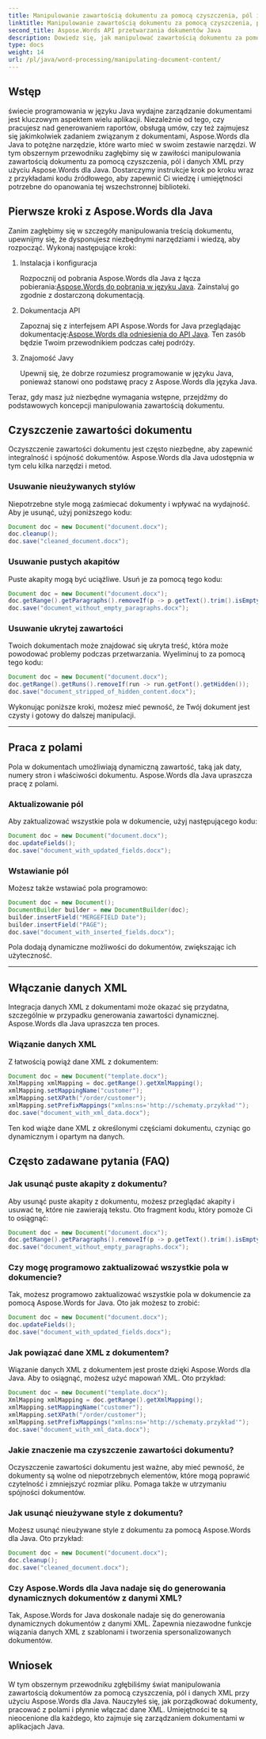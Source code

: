 ```yaml
---
title: Manipulowanie zawartością dokumentu za pomocą czyszczenia, pól i danych XML
linktitle: Manipulowanie zawartością dokumentu za pomocą czyszczenia, pól i danych XML
second_title: Aspose.Words API przetwarzania dokumentów Java
description: Dowiedz się, jak manipulować zawartością dokumentu za pomocą Aspose.Words dla Java. Ten przewodnik krok po kroku zawiera przykłady kodu źródłowego umożliwiające efektywne zarządzanie dokumentami.
type: docs
weight: 14
url: /pl/java/word-processing/manipulating-document-content/
---
```


## Wstęp

świecie programowania w języku Java wydajne zarządzanie dokumentami jest kluczowym aspektem wielu aplikacji. Niezależnie od tego, czy pracujesz nad generowaniem raportów, obsługą umów, czy też zajmujesz się jakimkolwiek zadaniem związanym z dokumentami, Aspose.Words dla Java to potężne narzędzie, które warto mieć w swoim zestawie narzędzi. W tym obszernym przewodniku zagłębimy się w zawiłości manipulowania zawartością dokumentu za pomocą czyszczenia, pól i danych XML przy użyciu Aspose.Words dla Java. Dostarczymy instrukcje krok po kroku wraz z przykładami kodu źródłowego, aby zapewnić Ci wiedzę i umiejętności potrzebne do opanowania tej wszechstronnej biblioteki.

## Pierwsze kroki z Aspose.Words dla Java

Zanim zagłębimy się w szczegóły manipulowania treścią dokumentu, upewnijmy się, że dysponujesz niezbędnymi narzędziami i wiedzą, aby rozpocząć. Wykonaj następujące kroki:

1. Instalacja i konfiguracja
   
    Rozpocznij od pobrania Aspose.Words dla Java z łącza pobierania:[Aspose.Words do pobrania w języku Java](https://releases.aspose.com/words/java/). Zainstaluj go zgodnie z dostarczoną dokumentacją.

2. Dokumentacja API
   
   Zapoznaj się z interfejsem API Aspose.Words for Java przeglądając dokumentację:[Aspose.Words dla odniesienia do API Java](https://reference.aspose.com/words/java/). Ten zasób będzie Twoim przewodnikiem podczas całej podróży.

3. Znajomość Javy
   
   Upewnij się, że dobrze rozumiesz programowanie w języku Java, ponieważ stanowi ono podstawę pracy z Aspose.Words dla języka Java.

Teraz, gdy masz już niezbędne wymagania wstępne, przejdźmy do podstawowych koncepcji manipulowania zawartością dokumentu.

## Czyszczenie zawartości dokumentu

Oczyszczenie zawartości dokumentu jest często niezbędne, aby zapewnić integralność i spójność dokumentów. Aspose.Words dla Java udostępnia w tym celu kilka narzędzi i metod.

### Usuwanie nieużywanych stylów

Niepotrzebne style mogą zaśmiecać dokumenty i wpływać na wydajność. Aby je usunąć, użyj poniższego kodu:

```java
Document doc = new Document("document.docx");
doc.cleanup();
doc.save("cleaned_document.docx");
```

### Usuwanie pustych akapitów

Puste akapity mogą być uciążliwe. Usuń je za pomocą tego kodu:

```java
Document doc = new Document("document.docx");
doc.getRange().getParagraphs().removeIf(p -> p.getText().trim().isEmpty());
doc.save("document_without_empty_paragraphs.docx");
```

### Usuwanie ukrytej zawartości

Twoich dokumentach może znajdować się ukryta treść, która może powodować problemy podczas przetwarzania. Wyeliminuj to za pomocą tego kodu:

```java
Document doc = new Document("document.docx");
doc.getRange().getRuns().removeIf(run -> run.getFont().getHidden());
doc.save("document_stripped_of_hidden_content.docx");
```

Wykonując poniższe kroki, możesz mieć pewność, że Twój dokument jest czysty i gotowy do dalszej manipulacji.

---

## Praca z polami

Pola w dokumentach umożliwiają dynamiczną zawartość, taką jak daty, numery stron i właściwości dokumentu. Aspose.Words dla Java upraszcza pracę z polami.

### Aktualizowanie pól

Aby zaktualizować wszystkie pola w dokumencie, użyj następującego kodu:

```java
Document doc = new Document("document.docx");
doc.updateFields();
doc.save("document_with_updated_fields.docx");
```

### Wstawianie pól

Możesz także wstawiać pola programowo:

```java
Document doc = new Document();
DocumentBuilder builder = new DocumentBuilder(doc);
builder.insertField("MERGEFIELD Date");
builder.insertField("PAGE");
doc.save("document_with_inserted_fields.docx");
```

Pola dodają dynamiczne możliwości do dokumentów, zwiększając ich użyteczność.

---

## Włączanie danych XML

Integracja danych XML z dokumentami może okazać się przydatna, szczególnie w przypadku generowania zawartości dynamicznej. Aspose.Words dla Java upraszcza ten proces.

### Wiązanie danych XML

Z łatwością powiąż dane XML z dokumentem:

```java
Document doc = new Document("template.docx");
XmlMapping xmlMapping = doc.getRange().getXmlMapping();
xmlMapping.setMappingName("customer");
xmlMapping.setXPath("/order/customer");
xmlMapping.setPrefixMappings("xmlns:ns='http://schematy.przykład'");
doc.save("document_with_xml_data.docx");
```

Ten kod wiąże dane XML z określonymi częściami dokumentu, czyniąc go dynamicznym i opartym na danych.

## Często zadawane pytania (FAQ)

### Jak usunąć puste akapity z dokumentu?
   
   Aby usunąć puste akapity z dokumentu, możesz przeglądać akapity i usuwać te, które nie zawierają tekstu. Oto fragment kodu, który pomoże Ci to osiągnąć:

   ```java
   Document doc = new Document("document.docx");
   doc.getRange().getParagraphs().removeIf(p -> p.getText().trim().isEmpty());
   doc.save("document_without_empty_paragraphs.docx");
   ```

### Czy mogę programowo zaktualizować wszystkie pola w dokumencie?

   Tak, możesz programowo zaktualizować wszystkie pola w dokumencie za pomocą Aspose.Words for Java. Oto jak możesz to zrobić:

   ```java
   Document doc = new Document("document.docx");
   doc.updateFields();
   doc.save("document_with_updated_fields.docx");
   ```

### Jak powiązać dane XML z dokumentem?

   Wiązanie danych XML z dokumentem jest proste dzięki Aspose.Words dla Java. Aby to osiągnąć, możesz użyć mapowań XML. Oto przykład:

   ```java
   Document doc = new Document("template.docx");
   XmlMapping xmlMapping = doc.getRange().getXmlMapping();
   xmlMapping.setMappingName("customer");
   xmlMapping.setXPath("/order/customer");
   xmlMapping.setPrefixMappings("xmlns:ns='http://schematy.przykład'");
   doc.save("document_with_xml_data.docx");
   ```

### Jakie znaczenie ma czyszczenie zawartości dokumentu?

   Oczyszczenie zawartości dokumentu jest ważne, aby mieć pewność, że dokumenty są wolne od niepotrzebnych elementów, które mogą poprawić czytelność i zmniejszyć rozmiar pliku. Pomaga także w utrzymaniu spójności dokumentów.

### Jak usunąć nieużywane style z dokumentu?

   Możesz usunąć nieużywane style z dokumentu za pomocą Aspose.Words dla Java. Oto przykład:

   ```java
   Document doc = new Document("document.docx");
   doc.cleanup();
   doc.save("cleaned_document.docx");
   ```

### Czy Aspose.Words dla Java nadaje się do generowania dynamicznych dokumentów z danymi XML?

   Tak, Aspose.Words for Java doskonale nadaje się do generowania dynamicznych dokumentów z danymi XML. Zapewnia niezawodne funkcje wiązania danych XML z szablonami i tworzenia spersonalizowanych dokumentów.

## Wniosek

W tym obszernym przewodniku zgłębiliśmy świat manipulowania zawartością dokumentów za pomocą czyszczenia, pól i danych XML przy użyciu Aspose.Words dla Java. Nauczyłeś się, jak porządkować dokumenty, pracować z polami i płynnie włączać dane XML. Umiejętności te są nieocenione dla każdego, kto zajmuje się zarządzaniem dokumentami w aplikacjach Java.